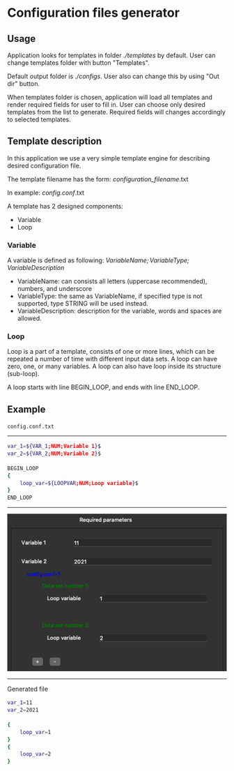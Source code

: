 # Configuration files generator

## Usage

Application looks for templates in folder _./templates_ by default. User can change templates folder with button "Templates".

Default output folder is _./configs_. User also can change this by using "Out dir" button.

When templates folder is chosen, application will load all templates and render required fields for user to fill in. User can choose only desired templates from the list to generate. Required fields will changes accordingly to selected templates.

## Template description
In this application we use a very simple template engine for describing desired configuration file. 

The template filename has the form: _configuration_filename_.txt

In example: _config.conf_.txt

A template has 2 designed components:
* Variable
* Loop

### Variable
A variable is defined as following:     _${VariableName;VariableType;VariableDescription}$_
* VariableName: can consists all letters (uppercase recommended), numbers, and underscore
* VariableType: the same as VariableName, if specified type is not supported, type STRING will be used instead.
* VariableDescription: description for the variable, words and spaces are allowed.

### Loop
Loop is a part of a template, consists of one or more lines, which can be repeated a number of time with different input data sets. A loop can have zero, one, or many variables. A loop can also have loop inside its structure (sub-loop).

A loop starts with line BEGIN_LOOP, and ends with line END_LOOP.

## Example
`config.conf.txt`

---

```Bash
var_1=${VAR_1;NUM;Variable 1}$
var_2=${VAR_2;NUM;Variable 2}$

BEGIN_LOOP
{
    loop_var=${LOOPVAR;NUM;Loop variable}$
}
END_LOOP
```
---

![UI](test_img.png "Sample user inputs")

---

Generated file

```Bash
var_1=11
var_2=2021

{
    loop_var=1
}
{
    loop_var=2
}
```